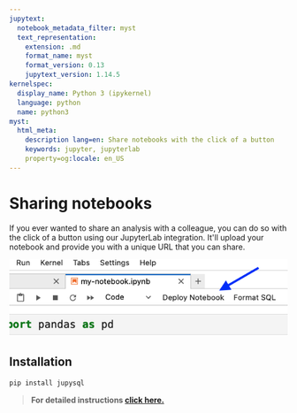 ```yaml
---
jupytext:
  notebook_metadata_filter: myst
  text_representation:
    extension: .md
    format_name: myst
    format_version: 0.13
    jupytext_version: 1.14.5
kernelspec:
  display_name: Python 3 (ipykernel)
  language: python
  name: python3
myst:
  html_meta:
    description lang=en: Share notebooks with the click of a button
    keywords: jupyter, jupyterlab
    property=og:locale: en_US
---
```


# Sharing notebooks

If you ever wanted to share an analysis with a colleague, you can do so with the click
of a button using our JupyterLab integration. It'll upload your notebook and provide
you with a unique URL that you can share.

![](../static/share-notebook.png)

## Installation

```sh
pip install jupysql
```

> **For detailed instructions [click here.](https://docs.cloud.ploomber.io/en/latest/dashboards/jupyterlab-plugin.html)**
